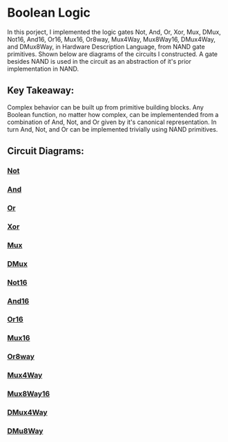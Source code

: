 # Boolean Logic
In this porject, I implemented the logic gates Not, And, Or, Xor, Mux, DMux, Not16, And16, Or16, Mux16, Or8way, Mux4Way, Mux8Way16, DMux4Way, and DMux8Way, in 
Hardware Description Language, from NAND gate primitives. Shown below are diagrams of the circuits I constructed. A gate besides NAND is used in the circuit as an 
abstraction of it's prior implementation in NAND.

## Key Takeaway:
Complex behavior can be built up from primitive building blocks. Any Boolean function, no matter how complex, can be implementended from a combination of And, Not, 
and Or given by it's canonical representation. In turn And, Not, and Or can be implemented trivially using NAND primitives.

## Circuit Diagrams:

### [Not](https://github.com/jordanvieler/The_Elements_of_Computing_Systems/blob/main/Boolean_Logic/And.hdl)

### [And](https://github.com/jordanvieler/The_Elements_of_Computing_Systems/blob/main/Boolean_Logic/And.hdl)

### [Or](https://github.com/jordanvieler/The_Elements_of_Computing_Systems/blob/main/Boolean_Logic/And.hdl)

### [Xor](https://github.com/jordanvieler/The_Elements_of_Computing_Systems/blob/main/Boolean_Logic/And.hdl)

### [Mux](https://github.com/jordanvieler/The_Elements_of_Computing_Systems/blob/main/Boolean_Logic/And.hdl)

### [DMux](https://github.com/jordanvieler/The_Elements_of_Computing_Systems/blob/main/Boolean_Logic/And.hdl)

### [Not16](https://github.com/jordanvieler/The_Elements_of_Computing_Systems/blob/main/Boolean_Logic/And.hdl)

### [And16](https://github.com/jordanvieler/The_Elements_of_Computing_Systems/blob/main/Boolean_Logic/And.hdl)

### [Or16](https://github.com/jordanvieler/The_Elements_of_Computing_Systems/blob/main/Boolean_Logic/And.hdl)

### [Mux16](https://github.com/jordanvieler/The_Elements_of_Computing_Systems/blob/main/Boolean_Logic/And.hdl)

### [Or8way](https://github.com/jordanvieler/The_Elements_of_Computing_Systems/blob/main/Boolean_Logic/And.hdl)

### [Mux4Way](https://github.com/jordanvieler/The_Elements_of_Computing_Systems/blob/main/Boolean_Logic/And.hdl)

### [Mux8Way16](https://github.com/jordanvieler/The_Elements_of_Computing_Systems/blob/main/Boolean_Logic/And.hdl)

### [DMux4Way](https://github.com/jordanvieler/The_Elements_of_Computing_Systems/blob/main/Boolean_Logic/And.hdl)

### [DMu8Way](https://github.com/jordanvieler/The_Elements_of_Computing_Systems/blob/main/Boolean_Logic/And.hdl)
